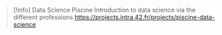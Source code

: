 > [!info] Data Science Piscine
> Introduction to data science via the different professions
> https://projects.intra.42.fr/projects/piscine-data-science
